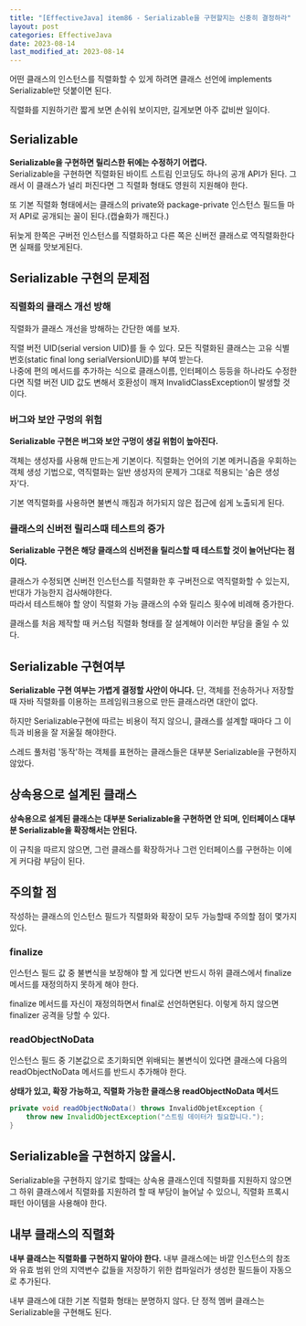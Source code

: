 ```yaml
---
title: "[EffectiveJava] item86 - Serializable을 구현할지는 신중히 결정하라"
layout: post
categories: EffectiveJava
date: 2023-08-14
last_modified_at: 2023-08-14
---
```


어떤 클래스의 인스턴스를 직렬화할 수 있게 하려면 클래스 선언에 implements Serializable만 덧붙이면 된다.

직렬화를 지원하기란 짧게 보면 손쉬워 보이지만, 길게보면 아주 값비싼 일이다.


## Serializable

**Serializable을 구현하면 릴리스한 뒤에는 수정하기 어렵다.**<br>
Serializable을 구현하면 직렬화된 바이트 스트림 인코딩도 하나의 공개 API가 된다. 그래서 이 클래스가 널리 퍼진다면 그 직렬화 형태도 영원히 지원해야 한다.

또 기본 직렬화 형태에서는 클래스의 private와 package-private 인스턴스 필드들 마저 API로 공개되는 꼴이 된다.(캡슐화가 깨진다.)

뒤늦게 한쪽은 구버전 인스턴스를 직렬화하고 다른 쪽은 신버전 클래스로 역직렬화한다면 실패를 맛보게된다.


## Serializable 구현의 문제점

### 직렬화의 클래스 개선 방해

직렬화가 클래스 개선을 방해하는 간단한 예를 보자.

직렬 버전 UID(serial version UID)를 들 수 있다. 모든 직렬화된 클래스는 고유 식별 번호(static final long serialVersionUID)를 부여 받는다.<br>
나중에 편의 메서드를 추가하는 식으로 클래스이름, 인터페이스 등등을 하나라도 수정한다면 직렬 버전 UID 값도 변해서 호환성이 깨져 InvalidClassException이 발생할 것이다.

### 버그와 보안 구멍의 위험

**Serializable 구현은 버그와 보안 구멍이 생길 위험이 높아진다.**

객체는 생성자를 사용해 만드는게 기본이다. 직렬화는 언어의 기본 메커니즘을 우회하는 객체 생성 기법으로, 역직렬화는 일반 생성자의 문제가 그대로 적용되는 '숨은 생성자'다.

기본 역직렬화를 사용하면 불변식 깨짐과 허가되지 않은 접근에 쉽게 노출되게 된다.

### 클래스의 신버전 릴리스때 테스트의 증가

**Serializable 구현은 해당 클래스의 신버전을 릴리스할 때 테스트할 것이 늘어난다는 점이다.**

클래스가 수정되면 신버전 인스턴스를 직렬화한 후 구버전으로 역직렬화할 수 있는지, 반대가 가능한지 검사해야한다.<br>
따라서 테스트해야 할 양이 직렬화 가능 클래스의 수와 릴리스 횟수에 비례해 증가한다.

클래스를 처음 제작할 때 커스텀 직렬화 형태를 잘 설계해야 이러한 부담을 줄일 수 있다.


## Serializable 구현여부

**Serializable 구현 여부는 가볍게 결정할 사안이 아니다.** 단, 객체를 전송하거나 저장할 때 자바 직렬화를 이용하는 프레임워크용으로 만든 클래스라면 대안이 없다.

하지만 Serializable구현에 따르는 비용이 적지 않으니, 클래스를 설계할 때마다 그 이득과 비용을 잘 저울질 해야한다.

스레드 풀처럼 '동작'하는 객체를 표현하는 클래스들은 대부분 Serializable을 구현하지 않았다.


## 상속용으로 설계된 클래스

**상속용으로 설계된 클래스는 대부분 Serializable을 구현하면 안 되며, 인터페이스 대부분 Serializable을 확장해서는 안된다.**

이 규칙을 따르지 않으면, 그런 클래스를 확장하거나 그런 인터페이스를 구현하는 이에게 커다람 부담이 된다.


## 주의할 점

작성하는 클래스의 인스턴스 필드가 직렬화와 확장이 모두 가능할때 주의할 점이 몇가지 있다.

### finalize

인스턴스 필드 값 중 불변식을 보장해야 할 게 있다면 반드시 하위 클래스에서 finalize 메서드를 재정의하지 못하게 해야 한다.

finalize 메서드를 자신이 재정의하면서 final로 선언하면된다. 이렇게 하지 않으면 finalizer 공격을 당할 수 있다.

### readObjectNoData

인스턴스 필드 중 기본값으로 초기화되면 위배되는 불변식이 있다면 클래스에 다음의 readObjectNoData 메서드를 반드시 추가해야 한다.

**상태가 있고, 확장 가능하고, 직렬화 가능한 클래스용 readObjectNoData 메서드**
```java
private void readObjectNoData() throws InvalidObjetException {
    throw new InvalidObjectException("스트림 데이터가 필요합니다.");
}
```


## Serializable을 구현하지 않을시.

Serializable을 구현하지 않기로 할때는 상속용 클래스인데 직렬화를 지원하지 않으면 그 하위 클래스에서 직렬화를 지원하려 할 때 부담이 늘어날 수 있으니, 직렬화 프록시 패턴 아이템을 사용해야 한다.


## 내부 클래스의 직렬화

**내부 클래스는 직렬화를 구현하지 말아야 한다.** 내부 클래스에는 바깥 인스턴스의 참조와 유효 범위 안의 지역변수 값들을 저장하기 위한 컴파일러가 생성한 필드들이 자동으로 추가된다.

내부 클래스에 대한 기본 직렬화 형태는 분명하지 않다. 단 정적 멤버 클래스는 Serializable을 구현해도 된다.



